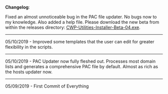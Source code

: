 **Changelog**:

Fixed an almost unnoticeable bug in the PAC file updater. No bugs now to my knowledge. Also added a help file. Please download the new beta from within the releases directory: [CWP-Utilities-Installer-Beta-04.exe](https://github.com/bongochong/CWP-Utilities/raw/master/Releases/CWP-Utilities-Installer-Beta-04.exe).

---

05/10/2019 - Improved some templates that the user can edit for greater flexibility in the scripts.

---

05/10/2019 - PAC Updater now fully fleshed out. Processes most domain lists and generates a comprehensive PAC file by default. Almost as rich as the hosts updater now.

---

05/09/2019 - First Commit of Everything

